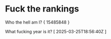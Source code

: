 # Fuck the rankings

Who the hell am I?
{ 15485848 }

What fucking year is it?
[ 2025-03-25T18:56:40Z ]
